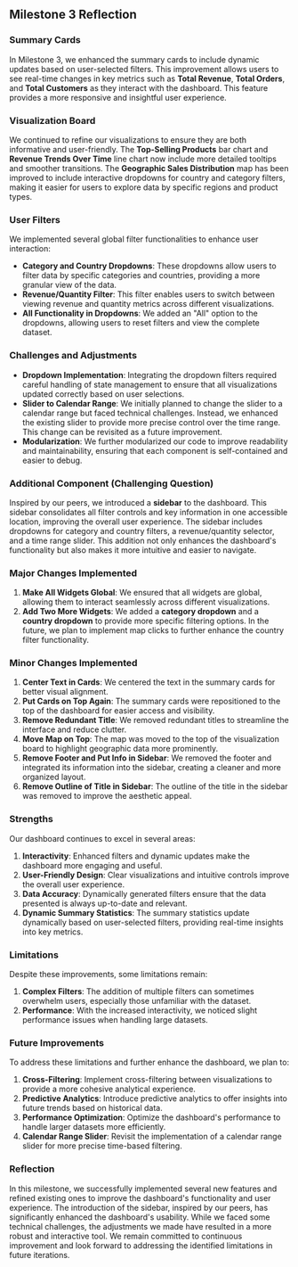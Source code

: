 ## Milestone 3 Reflection

### Summary Cards
In Milestone 3, we enhanced the summary cards to include dynamic updates based on user-selected filters. This improvement allows users to see real-time changes in key metrics such as **Total Revenue**, **Total Orders**, and **Total Customers** as they interact with the dashboard. This feature provides a more responsive and insightful user experience.

### Visualization Board
We continued to refine our visualizations to ensure they are both informative and user-friendly. The **Top-Selling Products** bar chart and **Revenue Trends Over Time** line chart now include more detailed tooltips and smoother transitions. The **Geographic Sales Distribution** map has been improved to include interactive dropdowns for country and category filters, making it easier for users to explore data by specific regions and product types.

### User Filters
We implemented several global filter functionalities to enhance user interaction:
- **Category and Country Dropdowns**: These dropdowns allow users to filter data by specific categories and countries, providing a more granular view of the data.
- **Revenue/Quantity Filter**: This filter enables users to switch between viewing revenue and quantity metrics across different visualizations.
- **All Functionality in Dropdowns**: We added an "All" option to the dropdowns, allowing users to reset filters and view the complete dataset.

### Challenges and Adjustments
- **Dropdown Implementation**: Integrating the dropdown filters required careful handling of state management to ensure that all visualizations updated correctly based on user selections.
- **Slider to Calendar Range**: We initially planned to change the slider to a calendar range but faced technical challenges. Instead, we enhanced the existing slider to provide more precise control over the time range. This change can be revisited as a future improvement.
- **Modularization**: We further modularized our code to improve readability and maintainability, ensuring that each component is self-contained and easier to debug.

### Additional Component (Challenging Question)
Inspired by our peers, we introduced a **sidebar** to the dashboard. This sidebar consolidates all filter controls and key information in one accessible location, improving the overall user experience. The sidebar includes dropdowns for category and country filters, a revenue/quantity selector, and a time range slider. This addition not only enhances the dashboard's functionality but also makes it more intuitive and easier to navigate.

### Major Changes Implemented
1. **Make All Widgets Global**: We ensured that all widgets are global, allowing them to interact seamlessly across different visualizations.
2. **Add Two More Widgets**: We added a **category dropdown** and a **country dropdown** to provide more specific filtering options. In the future, we plan to implement map clicks to further enhance the country filter functionality.

### Minor Changes Implemented
1. **Center Text in Cards**: We centered the text in the summary cards for better visual alignment.
2. **Put Cards on Top Again**: The summary cards were repositioned to the top of the dashboard for easier access and visibility.
3. **Remove Redundant Title**: We removed redundant titles to streamline the interface and reduce clutter.
4. **Move Map on Top**: The map was moved to the top of the visualization board to highlight geographic data more prominently.
5. **Remove Footer and Put Info in Sidebar**: We removed the footer and integrated its information into the sidebar, creating a cleaner and more organized layout.
6. **Remove Outline of Title in Sidebar**: The outline of the title in the sidebar was removed to improve the aesthetic appeal.

### Strengths
Our dashboard continues to excel in several areas:
1. **Interactivity**: Enhanced filters and dynamic updates make the dashboard more engaging and useful.
2. **User-Friendly Design**: Clear visualizations and intuitive controls improve the overall user experience.
3. **Data Accuracy**: Dynamically generated filters ensure that the data presented is always up-to-date and relevant.
4. **Dynamic Summary Statistics**: The summary statistics update dynamically based on user-selected filters, providing real-time insights into key metrics.

### Limitations
Despite these improvements, some limitations remain:
1. **Complex Filters**: The addition of multiple filters can sometimes overwhelm users, especially those unfamiliar with the dataset.
2. **Performance**: With the increased interactivity, we noticed slight performance issues when handling large datasets.

### Future Improvements
To address these limitations and further enhance the dashboard, we plan to:
1. **Cross-Filtering**: Implement cross-filtering between visualizations to provide a more cohesive analytical experience.
2. **Predictive Analytics**: Introduce predictive analytics to offer insights into future trends based on historical data.
3. **Performance Optimization**: Optimize the dashboard's performance to handle larger datasets more efficiently.
4. **Calendar Range Slider**: Revisit the implementation of a calendar range slider for more precise time-based filtering.

### Reflection
In this milestone, we successfully implemented several new features and refined existing ones to improve the dashboard's functionality and user experience. The introduction of the sidebar, inspired by our peers, has significantly enhanced the dashboard's usability. While we faced some technical challenges, the adjustments we made have resulted in a more robust and interactive tool. We remain committed to continuous improvement and look forward to addressing the identified limitations in future iterations.